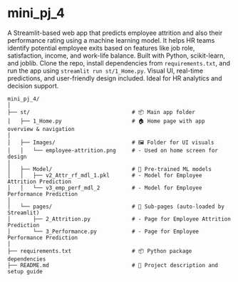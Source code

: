 # mini_pj_4

A Streamlit-based web app that predicts employee attrition and also their performance rating using a machine learning model. It helps HR teams identify potential employee exits based on features like job role, satisfaction, income, and work-life balance. Built with Python, scikit-learn, and joblib. Clone the repo, install dependencies from `requirements.txt`, and run the app using `streamlit run st/1_Home.py`. Visual UI, real-time predictions, and user-friendly design included. Ideal for HR analytics and decision support.

```
mini_pj_4/
│
├── st/                                # 📦 Main app folder
│   ├── 1_Home.py                      # 🏠 Home page with app overview & navigation
│
│   ├── Images/                        # 🖼️ Folder for UI visuals
│   │   └── employee-attrition.png     # - Used on home screen for design
│
│   ├── Model/                         # 🤖 Pre-trained ML models
│   │   ├── v2_Attr_rf_mdl_1.pkl       # - Model for Employee Attrition Prediction
│   │   └── v3_emp_perf_mdl_2          # - Model for Employee Performance Prediction
│
│   └── pages/                         # 📄 Sub-pages (auto-loaded by Streamlit)
│       ├── 2_Attrition.py             # - Page for Employee Attrition Prediction
│       └── 3_Performance.py           # - Page for Employee Performance Prediction
│
├── requirements.txt                   # 📦 Python package dependencies
├── README.md                          # 📘 Project description and setup guide
```
